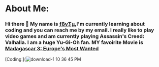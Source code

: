 # About Me:
### Hi there 👋 My name is <ins>ƒßv∑µ</ins>,I'm currently learning about coding and you can reach me by my email. I really like to play video games and am currently playing Assassin's Creed: Valhalla. I am a huge Yu-Gi-Oh fan. MY favoirite Movie is [Madagascar 3: Europe's Most Wanted](https://madagascar.fandom.com/wiki/Mort)

[Coding:](![download-1 10 36 45 PM](https://user-images.githubusercontent.com/97945763/150211334-24e70a8d-a1db-4ad3-8127-99c22bbca499.jpg)  

<!--
**chickenlittleish/Chickenlittleish** is a ✨ _special_ ✨ repository because its `README.md` (this file) appears on your GitHub profile.

